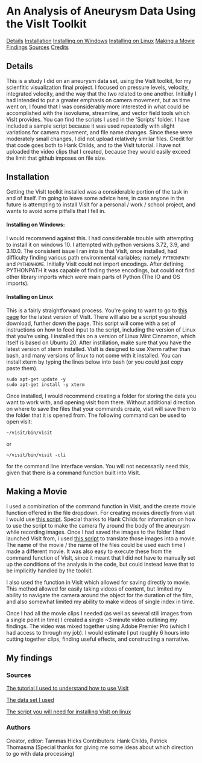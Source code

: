 # An Analysis of Aneurysm Data Using the VisIt Toolkit


[Details](#details)
[Installation](#installation)
    [Installing on Windows](#installing-on-windows)
    [Installing on Linux](#installing-on-linux)
[Making a Movie](#making-a-movie)
[Findings](#my-findings)
[Sources](#sources)
[Credits](#authors)

## Details
  This is a study I did on an aneurysm data set, using the VisIt toolkit, for my scienfitic visualization final project. I focused on pressure levels, velocity, integrated velocity, and the way that the two related to one another. Initially I had intended to put a greater emphasis on camera movement, but as time went on, I found that I was considerably more interested in what could be accomplished with the isovolume, streamline, and vector field tools which VisIt provides. You can find the scripts I used in the 'Scripts' folder. I have included a sample script because it was used repeatedly with slight variations for camera movement, and file name changes. Since these were moderately small changes, I did not upload relatively similar files. Credit for that code goes both to Hank Childs, and to the VisIt tutorial. I have not uploaded the video clips that I created, because they would easily exceed the limit that github imposes on file size.
  
## Installation

  Getting the VisIt toolkit installed was a considerable portion of the task in and of itself. I'm going to leave some advice here, in case anyone in the future is attempting to install VisIt for a personal / work / school project, and wants to avoid some pitfalls that I fell in.
  
#### Installing on Windows:
  I would recommend against this. I had considerable trouble with attempting to install it on windows 10. I attempted with python versions 3.72, 3.9, and 3.10.0. The consistent issue I ran into is that VisIt, once installed, had difficulty finding various path environmental variables; namely `PYTHONPATH` and `PYTHONHOME`. Initially VisIt could not import encodings. After defining PYTHONPATH it was capable of finding these encodings, but could not find other library imports which were main parts of Python (The IO and OS imports). 

#### Installing on Linux
  This is a fairly straightforward process. You're going to want to go to [this page](https://visit-dav.github.io/visit-website/releases-as-tables/#series-32) for the latest version of VisIt. There will also be a script you should download, further down the page. This script will come with a set of instructions on how to feed input to the script, including the version of Linux that you're using. I installed this on a version of Linux Mint Cinnamon, which itself is based on Ubuntu 20.
  After instillation, make sure that you have the latest version of xterm installed. VisIt is designed to use Xterm rather than bash, and many versions of linux to not come with it installed. You can install xterm by typing the lines below into bash (or you could just copy paste them).
```
sudo apt-get update -y
sudo apt-get install -y xterm
```
  Once installed, I would recommend creating a folder for storing the data you want to work with, and opening visit from there. Without additional direction on where to save the files that your commands create, visit will save them to the folder that it is opened from. The following command can be used to open visit:
```
~/visit/bin/visit
```
or
```
~/visit/bin/visit -cli
```
for the command line interface version. You will not necessarily need this, given that there is a command function built into VisIt.

## Making a Movie

  I used a combination of the command function in Visit, and the create movie function offered in the file dropdown. For creating movies directly from visit I would use [this script](https://github.com/ScriptkidHicks/AneurysmRendering/blob/main/Scripts/CameraRotationOnMesh.py). Special thanks to Hank Childs for information on how to use the script to make the camera fly around the body of the aneurysm while recording images. Once I had saved the images to the folder I had launched VisIt from, i used [this script](https://github.com/ScriptkidHicks/AneurysmRendering/blob/main/Scripts/ffmpegsave.py) to translate those images into a movie. The name of the movie / the name of the files could be used each time I made a different movie. It was also easy to execute these from the command function of VisIt, since it meant that I did not have to manually set up the conditions of the analysis in the code, but could instead leave that to be implicitly handled by the toolkit. 
  
  I also used the function in VisIt which allowed for saving directly to movie. This method allowed for easily taking videos of content, but limited my ability to navigate the camera around the object for the duration of the film, and also somewhat limited my ability to make videos of single index in time. 
  
  Once I had all the movie clips I needed (as well as several still images from a single point in time) I created a single ~3 minute video outlining my findings. The video was mixed together using Adobe Premier Pro (which I had access to through my job). I would estimate I put roughly 6 hours into cutting together clips, finding useful effects, and constructing a narrative.
  
## My findings



### Sources

[The tutorial I used to understand how to use VisIt](https://visit-sphinx-github-user-manual.readthedocs.io/en/develop/tutorials/VisIt_Basics.html)

[The data set I used](https://visit-dav.github.io/largedata/datarchives/aneurysm)

[The script you will need for installing VisIt on linux](https://visit-dav.github.io/visit-website/releases-as-tables/#series-32)

### Authors
Creator, editor: Tammas Hicks
Contributors: Hank Childs, Patrick Thomasma (Special thanks for giving me some ideas about which direction to go with data processing)
